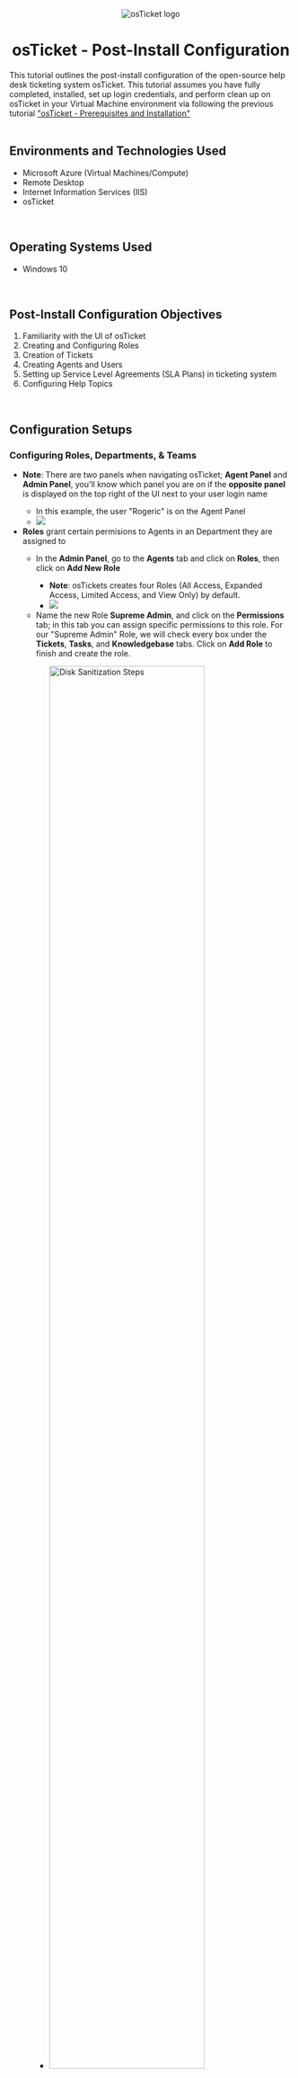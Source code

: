 <p align="center">
<img src="https://i.imgur.com/Clzj7Xs.png" alt="osTicket logo"/>
</p>

<h1 align="center">osTicket - Post-Install Configuration</h1>
This tutorial outlines the post-install configuration of the open-source help desk ticketing system osTicket. This tutorial assumes you have fully completed, installed, set up login credentials, and perform clean up on osTicket in your Virtual Machine environment via following the previous tutorial <a href ="https://github.com/ColtonTrauCC/osticket-prereqs">"osTicket - Prerequisites and Installation"</a><br />

</br>

<h2>Environments and Technologies Used</h2>
<ul>
  <li>Microsoft Azure (Virtual Machines/Compute)</li>
  <li>Remote Desktop</li>
  <li>Internet Information Services (IIS)</li>
  <li>osTicket</li>
</ul>

</br>

<h2>Operating Systems Used </h2>
<ul>
  <li>Windows 10</li>
</ul>

</br>

<h2>Post-Install Configuration Objectives</h2>
<ol>
  <li>Familiarity with the UI of osTicket</li>
  <li>Creating and Configuring Roles</li>
  <li>Creation of Tickets</li>
  <li>Creating Agents and Users</li>
  <li>Setting up Service Level Agreements (SLA Plans) in ticketing system</li>
  <li>Configuring Help Topics</li>
</ol>

</br>

<h2>Configuration Setups</h2>

<!-- <img src="" height="80%" width="80%" alt="Disk Sanitization Steps"/> -->

<h3>Configuring Roles, Departments, & Teams</h3>

<p>
  
<ul>
  <li><b>Note</b>: There are two panels when navigating osTicket; <b>Agent Panel</b> and <b>Admin Panel</b>, you'll know which panel you are on if the <b>opposite panel</b> is displayed on the top right of the UI next to your user login name</li>
  <ul>
    <li>In this example, the user "Rogeric" is on the Agent Panel</li>
    <li><img src="https://github.com/RogericHarper44/post-install-config/assets/168601987/1a2a7417-c09f-4446-b5c6-cbf67a3b5c1d"
"Disk Sanitization Steps"/></li>
  </ul>
  <li><b>Roles</b> grant certain permisions to Agents in an Department they are assigned to</li>
  <ul>
    <li>In the <b>Admin Panel</b>, go to the <b>Agents</b> tab and click on <b>Roles</b>, then click on <b>Add New Role</b></li>
    <ul>
      <li><b>Note</b>: osTickets creates four Roles (All Access, Expanded Access, Limited Access, and View Only) by default.</li>
      <li><img src="https://github.com/RogericHarper44/post-install-config/assets/168601987/e9f8fd39-bad5-46ad-a46d-6b5f14b4e502"/></li>
    </ul>
    <li>Name the new Role <b>Supreme Admin</b>, and click on the <b>Permissions</b> tab; in this tab you can assign specific permissions to this role. For our "Supreme Admin" Role, we will check every box under the <b>Tickets</b>, <b>Tasks</b>, and <b>Knowledgebase</b> tabs. Click on <b>Add Role</b> to finish and create the role.</li>
    <ul>
      <li><img src="https://github.com/ColtonTrauCC/post-install-config/assets/147654000/306c368f-76fb-4b25-869b-d1a1f430ed76" height="80%" width="80%" alt="Disk Sanitization Steps"/></li>
    </ul>
  </ul>

  <li><b>Departments</b> are needed to route and resolve tickets based on their importance or instructions</li>
  <ul>
  <li>Still on the Agents tab, click on <b>Departments</b> and click on <b>Add New Department</b></li>
  <ul>
    <li><b>Note</b>: Much like Roles, osTicket also creates two Departments (Maintenance and Support) by default</li>
    <li><img src="https://github.com/RogericHarper44/post-install-config/assets/168601987/b5fdd35e-3d88-4cf7-93c3-b759cfc9a4b4"
/></li>
  </ul>
  <li>Name the Department <b>System Administrators</b> (we'll leave everything else by default for now), then click on <b>Create Dept</b> to create Department</li>
  <ul>
    <li><img src="https://github.com/RogericHarper44/post-install-config/assets/168601987/f65468e3-ecdc-4e6d-831f-4e1ed1d7a89f"
/></li>
  </ul>
  </ul>

  <li><b>Teams</b> allow us to organize Agents from different Departments in osTicket to handle specific issues and supersede Agents and their Departments' parameter rules</li>
  <ul>
    <li>In the Agents tab, click on <b>Teams</b> and click on <b>Add New Team</b></li>
    <ul>
    <li><b>Note</b>: Just like previous set ups, osTicket creates a Team (Level I Support) by default</li>
    <li><img src="https://github.com/RogericHarper44/post-install-config/assets/168601987/ef482234-f66f-4ec5-bd9d-3faeb446e5eb"
/></li>
    </ul>
    <li>Name the Team <b>Level II Support</b> then click on <b>Create Team</b> to create the Team</li>
    <ul>
      <li><img src="https://github.com/RogericHarper44/post-install-config/assets/168601987/e4a608c2-478a-49b5-a8e6-618768601afa"
/></li>
    </ul>
  </ul>
  
</ul>
  
</p>

</br>

<h3>Allowing anyone to create Tickets</h3>

<p>
  
<ul>
  <li>In the <b>Admin Panel</b>, head to the <b>Settings</b> tab and click on <b>Users</b>, make sure <b>Registration Required</b> is unchecked. This will allow us to create tickets anonymously</li>
  <ul>
    <li><img src="https://github.com/RogericHarper44/post-install-config/assets/168601987/a38f2bc2-b6f1-4bea-9cc4-70938bef4f08"
/></li>
  </ul>
</ul>
  
</p>

</br>

<h3>Adding Agents and Users</h3>

<p>
  
<ul>
  <li><b>Agents</b> (or Workers) are given the access to the help desk in osTicket to respond, resolve, and update the status of tickets</li>
  
  <ul>
    <li>In the <b>Admin Panel</b>, head to the <b>Agents</b> tab and click on <b>Add New Agent</b></li>
    <ul>
      <li><img src="https://github.com/RogericHarper44/post-install-config/assets/168601987/1aee6a0d-4727-4375-bc47-6697a9f83fa0"
/></li>
    </ul>
    <li>For this tutorial, we will be creating two new Agents <b>Jane</b> and <b>John</b>, it is advise to have a notepad ready to catalog login information as you enter their credentials, but we will set their user names as <b>[name].doe</b> and both of their passwords as <b>Password1</b> for convenience (which is our admin password from the installation tutorial)</li>
    <ul>
      <li>Fill in the Agent's basic info and set the Agent's email address as <b>[name].doe@osticket.com</b> and click on <b>Set Password</b></li>
      <li><img src="https://github.com/RogericHarper44/post-install-config/assets/168601987/98bbfc4e-6d35-4876-9970-1d07c68c1a63"
/></li>
      <li>Set the Agent's password to <b>Password1</b> and unchecked the boxes to prevent the Agent for our example from needing to reset password or change password after login</li>
      <li><img src="https://github.com/RogericHarper44/post-install-config/assets/168601987/f322cb0f-cbc1-46c8-a48c-3830f8a919aa"
/></li>
    </ul>
    <li>Go the <b>Access</b> tab to set the Agent's <b>Primary Department</b> (Mandatory to create the Agent). <b>Extended Access</b> can also be added to the Agent in order to access additional Departments</li>
    <ul>
    <li><img src="https://github.com/RogericHarper44/post-install-config/assets/168601987/23608e19-eda8-4d3d-b0a2-04f3a599f7f7"
/></li>
    </ul>
    <li>OPTIONAL: Head to the <b>Teams</b> tab to assign the Agent to a Team</li>
  </ul>
  
  <li><b>Users</b> (or Customers) are creators and owners of tickets and by using osTicket they are able to track the status of their tickets</li>
  
  <ul>
    <li>In the <b>Agent Panel</b>, go to the <b>Users</b> tab and click on <b>Add User</b></li>
    <ul>
      <li><img src="https://github.com/RogericHarper44/post-install-config/assets/168601987/223ec78c-63ca-4a61-a8f6-922e5909cc5d"
/></li>
    </ul>
    <li>For this tutorial, we will be creating two new Users <b>Ken</b> and <b>Karen</b> and setting up usernames, emails, and passwords similar to our Agents.</li>
    <ul>
      <li><img src="https://github.com/ColtonTrauCC/post-install-config/assets/147654000/8eadff14-b483-4781-9679-80b252a092c4" height="80%" width="80%" alt="Disk Sanitization Steps"/></li>
    </ul>
  </ul>
  
</ul>
  
</p>

</br>

<h3>Adding SLA Plans</h3>

<p>
  
<ul>
  <li><b>Service Level Agreements</b> or SLA Plans provide a length of time for the ticket Administrator when the ticket is expected be CLOSED. They can also be designated to specific Departments or Help Topics</li>
  <li>In the <b>Admin Panel</b>, go to the <b>Manage</b> tab and drop down to <b>SLA</b> then click on <b>Add New SLA Plan</b></li>
  <ul>
    <li><img src="https://github.com/RogericHarper44/post-install-config/assets/168601987/b2a2f9a0-c6c1-47f1-a46e-8e534731dd1e"
/></li>
    
  </ul>
  <li>osTicket by default has the SLA Plan <b>Default SLA</b>. We will be creating three SLA Plans each with their own length of time for different kinds of importance of the ticket, from highest priority to lowest priority:</li>
  <ol>
    <li>SEV-A with <b>1 hour Grace Period, 24/7 Schedule</b>, suitable for tickets that are business critical</li>
    <li>SEV-B with <b>4 hour Grace Period, 24/7 Schedule</b>, suitable for tickets affecting employees such as troubleshooting or PC problems</li>
    <li>SEV-C with <b>8 hour Grace Period, business hours Schedule</b>, suitable for tickets requesting new equipment</li>
  </ol>
  <li>Example of creating SEV-A SLA Plan, click on <b>Add Plan</b> to create the SLA Plan</li>
  <ul>
    <li><img src="https://github.com/RogericHarper44/post-install-config/assets/168601987/c97b89a2-2309-4687-842c-8f4eb0aa8c9f"
/></li>
  </ul>
</ul>
  
</p>

</br>

<h3>Configuring Help Topics</h3>

<p>
  
<ul>
  <li><b>Help Topics</b> are helpful to streamline the ticket entry experience for the user by helping them specify their ticket info and also determine what Department the ticket should go to</li>
  <li>In the <b>Admin Panel</b>, go to the <b>Manage</b> tab and click on <b>Add New Help Topic</b></li>
  <ul>
    <li><b>Note</b>: osTicket creates four Help Topics (Feedback, General Inquiry, Report a Problem, and Report a Problem / Access Issue) by default</li>
    <li><img src="https://github.com/ColtonTrauCC/post-install-config/assets/147654000/27299450-a705-462c-a7d0-6fcdac6f5a59" height="80%" width="80%" alt="Disk Sanitization Steps"/></li>
  </ul>
  <li>We will create four different Help Topics based on the potential serverity a ticket could have, from highest to lowest priority:</li>
  <ol>
    <li>Business Critical Outage</li>
    <li>Personal Computer Issues </li>
    <li>Equipment Request</li>
    <li>Password Reset</li>
  </ol>
  <li>Example of entering credentials for the Help Topic "Equipment Request," click on <b>Add Topic</b> to create the Help Topic</li>
  <ul>
    <li><img src="https://github.com/ColtonTrauCC/post-install-config/assets/147654000/97777c9e-516c-4831-891b-9d65e9613ed0" height="80%" width="80%" alt="Disk Sanitization Steps"/></li>
  </ul>
  
</ul>
  
</p>

</br>

<h3>Further Reading and Manual</h3>
<ul>
  <li>This concludes to basics of osTicket configuration, but further information and research on the features of osTicket can be found in the official online doccumentation <a href= "https://docs.osticket.com/en/latest/index.html">here</a></li>
</ul>

<br/>

<h3 align = "right">Next Tutorial - <a href = "https://github.com/ColtonTrauCC/ticket-lifecycle">osTicket: Ticket Lifecycle Examples</a></h3>
